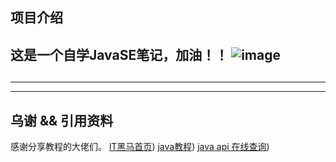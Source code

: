 项目介绍
---------------------------------------------------------------------------------------------------------------------------------------------------------------------------------------
这是一个自学JavaSE笔记，加油！！
![image](https://github.com/An53657/javaSE/blob/main/Pictures/Wallpaper/9252d07840f02c1e2d2a40c222507bbe727af9200191d3fefee0d963d36ff84a.0.PNG)
---------------------------------------------------------------------------------------------------------------------------------------------------------------------------------------
##  
---------------------------------------------------------------------------------------------------------------------------------------------------------------------------------------
---------------------------------------------------------------------------------------------------------------------------------------------------------------------------------------
##  乌谢 && 引用资料
感谢分享教程的大佬们。
[lT黑马首页](https://space.bilibili.com/37974444))
[java教程]( https://www.bilibili.com/video/BV17F411T7Ao/?spm_id_from=333.1387.favlist.content.click&vd_source=6c942b16cbc2fc956585136ac4ffc82b ))
[java api 在线查询]( https://doc.qzxdp.cn/jdk/17/zh/api/index.html))
